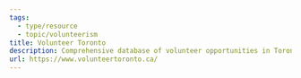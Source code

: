 ```yaml
---
tags:
  - type/resource
  - topic/volunteerism
title: Volunteer Toronto
description: Comprehensive database of volunteer opportunities in Toronto.
url: https://www.volunteertoronto.ca/
---
```

